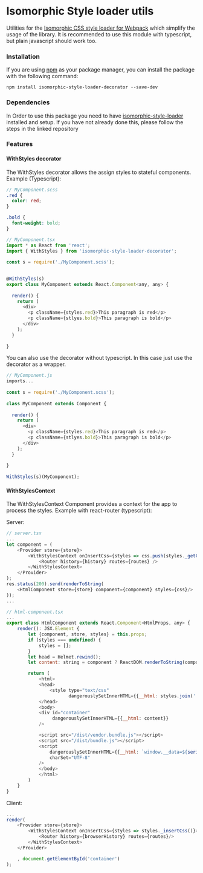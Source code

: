 # Isomorphic Style loader utils

Utilities for the 
[Isomorphic CSS style loader for Webpack](https://github.com/kriasoft/isomorphic-style-loader)
which simplify the usage of the library. It is recommended to use this module with typescript, but 
plain javascript should work too.

### Installation
If you are using [npm](https://www.npmjs.com/) as your package manager, you can install the package with the following 
command:
```
npm install isomorphic-style-loader-decorator --save-dev
```

### Dependencies
In Order to use this package you need to have [isomorphic-style-loader](https://github.com/kriasoft/isomorphic-style-loader) installed and setup.
If you have not already done this, please follow the steps in the linked repository

### Features 

#### WithStyles decorator
The WithStyles decorator allows the assign styles to stateful components. Example (Typescript):

```scss
// MyComponent.scss
.red {
  color: red;
}

.bold {
  font-weight: bold;
}
```

```js
// MyComponent.tsx
import * as React from 'react';
import { WithStyles } from 'isomorphic-style-loader-decorator';
 
const s = require('./MyComponent.scss');
 

@WithStyles(s)
export class MyComponent extends React.Component<any, any> {
   
  render() {
    return (
      <div>
        <p className={styles.red}>This paragraph is red</p>
        <p className={stlyes.bold}>This paragraph is bold</p>
      </div>
    );
  }
   
}
```

You can also use the decorator without typescript. In this case just use the decorator as a wrapper.
```js
// MyComponent.js
imports...
 
const s = require('./MyComponent.scss');
 
class MyComponent extends Component {
   
  render() {
    return (
      <div>
        <p className={styles.red}>This paragraph is red</p>
        <p className={stlyes.bold}>This paragraph is bold</p>
      </div>
    );
  }
   
}
 
WithStyles(s)(MyComponent);
```

#### WithStylesContext
The WithStylesContext Component provides a context for the app to process the styles.
Example with react-router (typescript):

Server:

```js
// server.tsx
...
let component = (
    <Provider store={store}>
        <WithStylesContext onInsertCss={styles => css.push(styles._getCss())}>
            <Router history={history} routes={routes} />
        </WithStylesContext>
    </Provider>
);
res.status(200).send(renderToString(
    <HtmlComponent store={store} component={component} styles={css}/>
));
...
``` 
 
```js
// html-component.tsx
...
export class HtmlComponent extends React.Component<HtmlProps, any> {
    render(): JSX.Element {
        let {component, store, styles} = this.props;
        if (styles === undefined) {
            styles = [];
        }
        let head = Helmet.rewind();
        let content: string = component ? ReactDOM.renderToString(component) : '';

        return (
            <html>
            <head>
                <style type="text/css"
                       dangerouslySetInnerHTML={{__html: styles.join('  ')}}/>
            </head>
            <body>
            <div id="container"
                 dangerouslySetInnerHTML={{__html: content}}
            />

            <script src="/dist/vendor.bundle.js"></script>
            <script src="/dist/bundle.js"></script>
            <script
                dangerouslySetInnerHTML={{__html: `window.__data=${serialize(store.getState())};`}}
                charSet="UTF-8"
            />
            </body>
            </html>
        )
    }
}

```

Client:

```js
...
render(
    <Provider store={store}>
        <WithStylesContext onInsertCss={styles => styles._insertCss()}>
            <Router history={browserHistory} routes={routes}/>
        </WithStylesContext>
    </Provider>

    , document.getElementById('container')
);

```